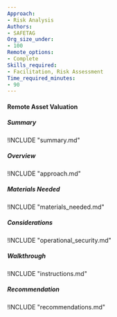 ```yaml
---
Approach:
- Risk Analysis
Authors:
- SAFETAG
Org_size_under:
- 100
Remote_options:
- Complete
Skills_required:
- Facilitation, Risk Assessment
Time_required_minutes:
- 90
---
```


#### Remote Asset Valuation
##### Summary
!INCLUDE "summary.md"

##### Overview
!INCLUDE "approach.md"

##### Materials Needed
!INCLUDE "materials_needed.md"

##### Considerations
!INCLUDE "operational_security.md"

##### Walkthrough
!INCLUDE "instructions.md"

##### Recommendation
!INCLUDE "recommendations.md"